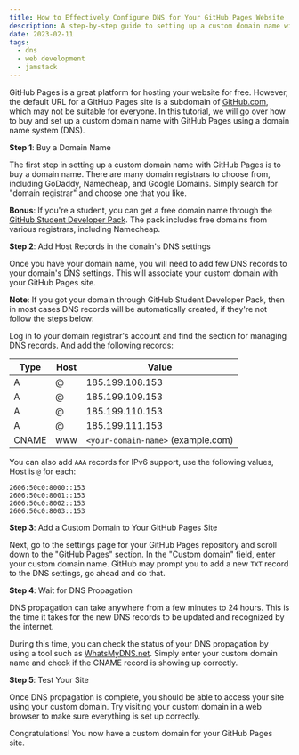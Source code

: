 ```yaml
---
title: How to Effectively Configure DNS for Your GitHub Pages Website
description: A step-by-step guide to setting up a custom domain name with GitHub Pages using a domain name system (DNS).
date: 2023-02-11
tags: 
  - dns
  - web development
  - jamstack
---
```


GitHub Pages is a great platform for hosting your website for free. However, the default URL for a GitHub Pages site is a subdomain of [GitHub.com](http://GitHub.com), which may not be suitable for everyone. In this tutorial, we will go over how to buy and set up a custom domain name with GitHub Pages using a domain name system (DNS).

**Step 1**: Buy a Domain Name

The first step in setting up a custom domain name with GitHub Pages is to buy a domain name. There are many domain registrars to choose from, including GoDaddy, Namecheap, and Google Domains. Simply search for "domain registrar" and choose one that you like.

**Bonus**: If you're a student, you can get a free domain name through the [GitHub Student Developer Pack](https://education.github.com/pack). The pack includes free domains from various registrars, including Namecheap.

**Step 2**: Add Host Records in the donain's DNS settings

Once you have your domain name, you will need to add few DNS records to your domain's DNS settings. This will associate your custom domain with your GitHub Pages site.

**Note**: If you got your domain through GitHub Student Developer Pack, then in most cases DNS records will be automatically created, if they're not follow the steps below:

Log in to your domain registrar's account and find the section for managing DNS records. And add the following records:

| Type | Host | Value |
| --- | --- | --- |
| A | @ | 185.199.108.153 |
| A | @ | 185.199.109.153 |
| A | @ | 185.199.110.153 |
| A | @ | 185.199.111.153 |
| CNAME | www | `<your-domain-name>` (example.com) |

You can also add `AAA` records for IPv6 support, use the following values, Host is `@` for each:

```plaintext
2606:50c0:8000::153
2606:50c0:8001::153
2606:50c0:8002::153
2606:50c0:8003::153
```

**Step 3**: Add a Custom Domain to Your GitHub Pages Site

Next, go to the settings page for your GitHub Pages repository and scroll down to the "GitHub Pages" section. In the "Custom domain" field, enter your custom domain name. GitHub may prompt you to add a new `TXT` record to the DNS settings, go ahead and do that.

**Step 4**: Wait for DNS Propagation

DNS propagation can take anywhere from a few minutes to 24 hours. This is the time it takes for the new DNS records to be updated and recognized by the internet.

During this time, you can check the status of your DNS propagation by using a tool such as [WhatsMyDNS.net](http://WhatsMyDNS.net). Simply enter your custom domain name and check if the CNAME record is showing up correctly.

**Step 5**: Test Your Site

Once DNS propagation is complete, you should be able to access your site using your custom domain. Try visiting your custom domain in a web browser to make sure everything is set up correctly.

Congratulations! You now have a custom domain for your GitHub Pages site.